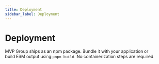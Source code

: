 ```yaml
---
title: Deployment
sidebar_label: Deployment
---
```


# Deployment

MVP Group ships as an npm package. Bundle it with your application or build ESM output using `pnpm build`. No containerization steps are required.
